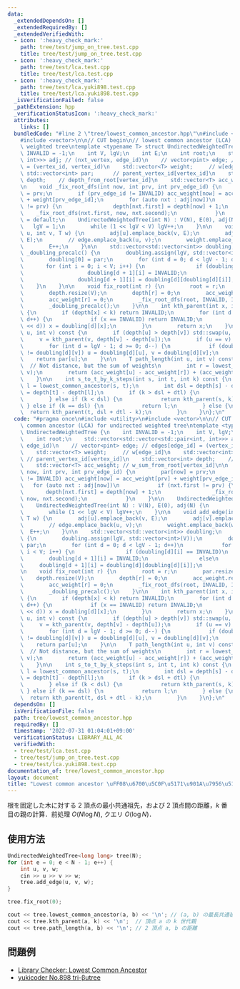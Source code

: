 ```yaml
---
data:
  _extendedDependsOn: []
  _extendedRequiredBy: []
  _extendedVerifiedWith:
  - icon: ':heavy_check_mark:'
    path: tree/test/jump_on_tree.test.cpp
    title: tree/test/jump_on_tree.test.cpp
  - icon: ':heavy_check_mark:'
    path: tree/test/lca.test.cpp
    title: tree/test/lca.test.cpp
  - icon: ':heavy_check_mark:'
    path: tree/test/lca.yuki898.test.cpp
    title: tree/test/lca.yuki898.test.cpp
  _isVerificationFailed: false
  _pathExtension: hpp
  _verificationStatusIcon: ':heavy_check_mark:'
  attributes:
    links: []
  bundledCode: "#line 2 \"tree/lowest_common_ancestor.hpp\"\n#include <utility>\n\
    #include <vector>\n\n// CUT begin\n// lowest common ancestor (LCA) for undirected\
    \ weighted tree\ntemplate <typename T> struct UndirectedWeightedTree {\n    int\
    \ INVALID = -1;\n    int V, lgV;\n    int E;\n    int root;\n    std::vector<std::vector<std::pair<int,\
    \ int>>> adj; // (nxt_vertex, edge_id)\n    // vector<pint> edge; // edges[edge_id]\
    \ = (vertex_id, vertex_id)\n    std::vector<T> weight;     // w[edge_id]\n   \
    \ std::vector<int> par;      // parent_vertex_id[vertex_id]\n    std::vector<int>\
    \ depth;    // depth_from_root[vertex_id]\n    std::vector<T> acc_weight; // w_sum_from_root[vertex_id]\n\
    \n    void _fix_root_dfs(int now, int prv, int prv_edge_id) {\n        par[now]\
    \ = prv;\n        if (prv_edge_id != INVALID) acc_weight[now] = acc_weight[prv]\
    \ + weight[prv_edge_id];\n        for (auto nxt : adj[now])\n            if (nxt.first\
    \ != prv) {\n                depth[nxt.first] = depth[now] + 1;\n            \
    \    _fix_root_dfs(nxt.first, now, nxt.second);\n            }\n    }\n\n    UndirectedWeightedTree()\
    \ = default;\n    UndirectedWeightedTree(int N) : V(N), E(0), adj(N) {\n     \
    \   lgV = 1;\n        while (1 << lgV < V) lgV++;\n    }\n\n    void add_edge(int\
    \ u, int v, T w) {\n        adj[u].emplace_back(v, E);\n        adj[v].emplace_back(u,\
    \ E);\n        // edge.emplace_back(u, v);\n        weight.emplace_back(w);\n\
    \        E++;\n    }\n\n    std::vector<std::vector<int>> doubling;\n    void\
    \ _doubling_precalc() {\n        doubling.assign(lgV, std::vector<int>(V));\n\
    \        doubling[0] = par;\n        for (int d = 0; d < lgV - 1; d++)\n     \
    \       for (int i = 0; i < V; i++) {\n                if (doubling[d][i] == INVALID)\n\
    \                    doubling[d + 1][i] = INVALID;\n                else\n   \
    \                 doubling[d + 1][i] = doubling[d][doubling[d][i]];\n        \
    \    }\n    }\n\n    void fix_root(int r) {\n        root = r;\n        par.resize(V);\n\
    \        depth.resize(V);\n        depth[r] = 0;\n        acc_weight.resize(V);\n\
    \        acc_weight[r] = 0;\n        _fix_root_dfs(root, INVALID, INVALID);\n\
    \        _doubling_precalc();\n    }\n\n    int kth_parent(int x, int k) const\
    \ {\n        if (depth[x] < k) return INVALID;\n        for (int d = 0; d < lgV;\
    \ d++) {\n            if (x == INVALID) return INVALID;\n            if (k & (1\
    \ << d)) x = doubling[d][x];\n        }\n        return x;\n    }\n\n    int lowest_common_ancestor(int\
    \ u, int v) const {\n        if (depth[u] > depth[v]) std::swap(u, v);\n\n   \
    \     v = kth_parent(v, depth[v] - depth[u]);\n        if (u == v) return u;\n\
    \        for (int d = lgV - 1; d >= 0; d--) {\n            if (doubling[d][u]\
    \ != doubling[d][v]) u = doubling[d][u], v = doubling[d][v];\n        }\n    \
    \    return par[u];\n    }\n\n    T path_length(int u, int v) const {\n      \
    \  // Not distance, but the sum of weights\n        int r = lowest_common_ancestor(u,\
    \ v);\n        return (acc_weight[u] - acc_weight[r]) + (acc_weight[v] - acc_weight[r]);\n\
    \    }\n\n    int s_to_t_by_k_steps(int s, int t, int k) const {\n        int\
    \ l = lowest_common_ancestor(s, t);\n        int dsl = depth[s] - depth[l], dtl\
    \ = depth[t] - depth[l];\n        if (k > dsl + dtl) {\n            return INVALID;\n\
    \        } else if (k < dsl) {\n            return kth_parent(s, k);\n       \
    \ } else if (k == dsl) {\n            return l;\n        } else {\n          \
    \  return kth_parent(t, dsl + dtl - k);\n        }\n    }\n};\n"
  code: "#pragma once\n#include <utility>\n#include <vector>\n\n// CUT begin\n// lowest\
    \ common ancestor (LCA) for undirected weighted tree\ntemplate <typename T> struct\
    \ UndirectedWeightedTree {\n    int INVALID = -1;\n    int V, lgV;\n    int E;\n\
    \    int root;\n    std::vector<std::vector<std::pair<int, int>>> adj; // (nxt_vertex,\
    \ edge_id)\n    // vector<pint> edge; // edges[edge_id] = (vertex_id, vertex_id)\n\
    \    std::vector<T> weight;     // w[edge_id]\n    std::vector<int> par;     \
    \ // parent_vertex_id[vertex_id]\n    std::vector<int> depth;    // depth_from_root[vertex_id]\n\
    \    std::vector<T> acc_weight; // w_sum_from_root[vertex_id]\n\n    void _fix_root_dfs(int\
    \ now, int prv, int prv_edge_id) {\n        par[now] = prv;\n        if (prv_edge_id\
    \ != INVALID) acc_weight[now] = acc_weight[prv] + weight[prv_edge_id];\n     \
    \   for (auto nxt : adj[now])\n            if (nxt.first != prv) {\n         \
    \       depth[nxt.first] = depth[now] + 1;\n                _fix_root_dfs(nxt.first,\
    \ now, nxt.second);\n            }\n    }\n\n    UndirectedWeightedTree() = default;\n\
    \    UndirectedWeightedTree(int N) : V(N), E(0), adj(N) {\n        lgV = 1;\n\
    \        while (1 << lgV < V) lgV++;\n    }\n\n    void add_edge(int u, int v,\
    \ T w) {\n        adj[u].emplace_back(v, E);\n        adj[v].emplace_back(u, E);\n\
    \        // edge.emplace_back(u, v);\n        weight.emplace_back(w);\n      \
    \  E++;\n    }\n\n    std::vector<std::vector<int>> doubling;\n    void _doubling_precalc()\
    \ {\n        doubling.assign(lgV, std::vector<int>(V));\n        doubling[0] =\
    \ par;\n        for (int d = 0; d < lgV - 1; d++)\n            for (int i = 0;\
    \ i < V; i++) {\n                if (doubling[d][i] == INVALID)\n            \
    \        doubling[d + 1][i] = INVALID;\n                else\n               \
    \     doubling[d + 1][i] = doubling[d][doubling[d][i]];\n            }\n    }\n\
    \n    void fix_root(int r) {\n        root = r;\n        par.resize(V);\n    \
    \    depth.resize(V);\n        depth[r] = 0;\n        acc_weight.resize(V);\n\
    \        acc_weight[r] = 0;\n        _fix_root_dfs(root, INVALID, INVALID);\n\
    \        _doubling_precalc();\n    }\n\n    int kth_parent(int x, int k) const\
    \ {\n        if (depth[x] < k) return INVALID;\n        for (int d = 0; d < lgV;\
    \ d++) {\n            if (x == INVALID) return INVALID;\n            if (k & (1\
    \ << d)) x = doubling[d][x];\n        }\n        return x;\n    }\n\n    int lowest_common_ancestor(int\
    \ u, int v) const {\n        if (depth[u] > depth[v]) std::swap(u, v);\n\n   \
    \     v = kth_parent(v, depth[v] - depth[u]);\n        if (u == v) return u;\n\
    \        for (int d = lgV - 1; d >= 0; d--) {\n            if (doubling[d][u]\
    \ != doubling[d][v]) u = doubling[d][u], v = doubling[d][v];\n        }\n    \
    \    return par[u];\n    }\n\n    T path_length(int u, int v) const {\n      \
    \  // Not distance, but the sum of weights\n        int r = lowest_common_ancestor(u,\
    \ v);\n        return (acc_weight[u] - acc_weight[r]) + (acc_weight[v] - acc_weight[r]);\n\
    \    }\n\n    int s_to_t_by_k_steps(int s, int t, int k) const {\n        int\
    \ l = lowest_common_ancestor(s, t);\n        int dsl = depth[s] - depth[l], dtl\
    \ = depth[t] - depth[l];\n        if (k > dsl + dtl) {\n            return INVALID;\n\
    \        } else if (k < dsl) {\n            return kth_parent(s, k);\n       \
    \ } else if (k == dsl) {\n            return l;\n        } else {\n          \
    \  return kth_parent(t, dsl + dtl - k);\n        }\n    }\n};\n"
  dependsOn: []
  isVerificationFile: false
  path: tree/lowest_common_ancestor.hpp
  requiredBy: []
  timestamp: '2022-07-31 01:04:01+09:00'
  verificationStatus: LIBRARY_ALL_AC
  verifiedWith:
  - tree/test/lca.test.cpp
  - tree/test/jump_on_tree.test.cpp
  - tree/test/lca.yuki898.test.cpp
documentation_of: tree/lowest_common_ancestor.hpp
layout: document
title: "Lowest common ancestor \uFF08\u6700\u5C0F\u5171\u901A\u7956\u5148\uFF09"
---
```


根を固定した木に対する 2 頂点の最小共通祖先，および 2 頂点間の距離，$k$ 番目の親の計算．前処理 $O(N \log N)$, クエリ $O(\log N)$．

## 使用方法

```cpp
UndirectedWeightedTree<long long> tree(N);
for (int e = 0; e < N - 1; e++) {
    int u, v, w;
    cin >> u >> v >> w;
    tree.add_edge(u, v, w);
}

tree.fix_root(0);

cout << tree.lowest_common_ancestor(a, b) << '\n'; // (a, b) の最長共通祖先
cout << tree.kth_parent(a, k) << '\n';  // 頂点 a の k 世代親
cout << tree.path_length(a, b) << '\n'; // 2 頂点 a, b の距離
```

## 問題例

- [Library Checker: Lowest Common Ancestor](https://judge.yosupo.jp/problem/lca)
- [yukicoder No.898 tri-βutree](https://yukicoder.me/problems/no/898)
